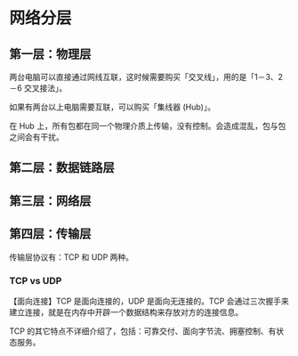 # 网络分层

## 第一层：物理层
两台电脑可以直接通过网线互联，这时候需要购买「交叉线」，用的是「1－3、2－6 交叉接法」。

如果有两台以上电脑需要互联，可以购买「集线器 (Hub)」。

在 Hub 上，所有包都在同一个物理介质上传输，没有控制。会造成混乱，包与包之间会有干扰。

## 第二层：数据链路层

## 第三层：网络层

## 第四层：传输层
传输层协议有：TCP 和 UDP 两种。

### TCP vs UDP

【面向连接】TCP 是面向连接的，UDP 是面向无连接的。TCP 会通过三次握手来建立连接，就是在内存中开辟一个数据结构来存放对方的连接信息。

TCP 的其它特点不详细介绍了，包括：可靠交付、面向字节流、拥塞控制、有状态服务。
